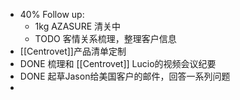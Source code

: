 - 40% Follow up:
	- 1kg AZASURE 清关中
	- TODO 客情关系梳理，整理客户信息
- [[Centrovet]]产品清单定制
- DONE 梳理和 [[Centrovet]] Lucio的视频会议纪要
- DONE 起草Jason给美国客户的邮件，回答一系列问题
-